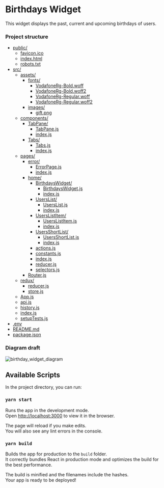# Birthdays Widget
This widget displays the past, current and upcoming birthdays of users.

### Project structure

* [public/](./birthdays-widget/public)
  * [favicon.ico](./birthdays-widget/public/favicon.ico)
  * [index.html](./birthdays-widget/public/index.html)
  * [robots.txt](./birthdays-widget/public/robots.txt)
* [src/](./birthdays-widget/src)
  * [assets/](./birthdays-widget/src/assets)
    * [fonts/](./birthdays-widget/src/assets/fonts)
      * [VodafoneRg-Bold.woff](./birthdays-widget/src/assets/fonts/VodafoneRg-Bold.woff)
      * [VodafoneRg-Bold.woff2](./birthdays-widget/src/assets/fonts/VodafoneRg-Bold.woff2)
      * [VodafoneRg-Regular.woff](./birthdays-widget/src/assets/fonts/VodafoneRg-Regular.woff)
      * [VodafoneRg-Regular.woff2](./birthdays-widget/src/assets/fonts/VodafoneRg-Regular.woff2)
    * [images/](./birthdays-widget/src/assets/images)
      * [gift.png](./birthdays-widget/src/assets/images/gift.png)
  * [components/](./birthdays-widget/src/components)
    * [TabPane/](./birthdays-widget/src/components/TabPane)
      * [TabPane.js](./birthdays-widget/src/components/TabPane/TabPane.js)
      * [index.js](./birthdays-widget/src/components/TabPane/index.js)
    * [Tabs/](./birthdays-widget/src/components/Tabs)
      * [Tabs.js](./birthdays-widget/src/components/Tabs/Tabs.js)
      * [index.js](./birthdays-widget/src/components/Tabs/index.js)
  * [pages/](./birthdays-widget/src/pages)
    * [error/](./birthdays-widget/src/pages/error)
      * [ErrorPage.js](./birthdays-widget/src/pages/error/ErrorPage.js)
      * [index.js](./birthdays-widget/src/pages/error/index.js)
    * [home/](./birthdays-widget/src/pages/home)
      * [BirthdaysWidget/](./birthdays-widget/src/pages/home/BirthdaysWidget)
        * [BirthdaysWidget.js](./birthdays-widget/src/pages/home/BirthdaysWidget/BirthdaysWidget.js)
        * [index.js](./birthdays-widget/src/pages/home/BirthdaysWidget/index.js)
      * [UsersList/](./birthdays-widget/src/pages/home/UsersList)
        * [UsersList.js](./birthdays-widget/src/pages/home/UsersList/UsersList.js)
        * [index.js](./birthdays-widget/src/pages/home/UsersList/index.js)
      * [UsersListItem/](./birthdays-widget/src/pages/home/UsersListItem)
        * [UsersListItem.js](./birthdays-widget/src/pages/home/UsersListItem/UsersListItem.js)
        * [index.js](./birthdays-widget/src/pages/home/UsersListItem/index.js)
      * [UsersShortList/](./birthdays-widget/src/pages/home/UsersShortList)
        * [UsersShortList.js](./birthdays-widget/src/pages/home/UsersShortList/UsersShortList.js)
        * [index.js](./birthdays-widget/src/pages/home/UsersShortList/index.js)
      * [actions.js](./birthdays-widget/src/pages/home/actions.js)
      * [constants.js](./birthdays-widget/src/pages/home/constants.js)
      * [index.js](./birthdays-widget/src/pages/home/index.js)
      * [reducer.js](./birthdays-widget/src/pages/home/reducer.js)
      * [selectors.js](./birthdays-widget/src/pages/home/selectors.js)
    * [Router.js](./birthdays-widget/src/pages/Router.js)
  * [redux/](./birthdays-widget/src/redux)
    * [reducer.js](./birthdays-widget/src/redux/reducer.js)
    * [store.js](./birthdays-widget/src/redux/store.js)
  * [App.js](./birthdays-widget/src/App.js)
  * [api.js](./birthdays-widget/src/api.js)
  * [history.js](./birthdays-widget/src/history.js)
  * [index.js](./birthdays-widget/src/index.js)
  * [setupTests.js](./birthdays-widget/src/setupTests.js)
* [.env](./birthdays-widget/.env)
* [README.md](./birthdays-widget/README.md)
* [package.json](./birthdays-widget/package.json)


### Diagram draft 

![birthday_widget_diagram](https://user-images.githubusercontent.com/5973178/118448951-48d69100-b6fb-11eb-9e0e-1969caff52aa.jpg)


## Available Scripts

In the project directory, you can run:

### `yarn start`

Runs the app in the development mode.\
Open [http://localhost:3000](http://localhost:3000) to view it in the browser.

The page will reload if you make edits.\
You will also see any lint errors in the console.

### `yarn build`

Builds the app for production to the `build` folder.\
It correctly bundles React in production mode and optimizes the build for the best performance.

The build is minified and the filenames include the hashes.\
Your app is ready to be deployed!
